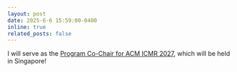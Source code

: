 ```yaml
---
layout: post
date: 2025-6-6 15:59:00-0400
inline: true
related_posts: false
---
```


I will serve as the <a href="https://sites.google.com/view/www-acmicmr-org">Program Co-Chair for ACM ICMR 2027</a>, which will be held in Singapore!
